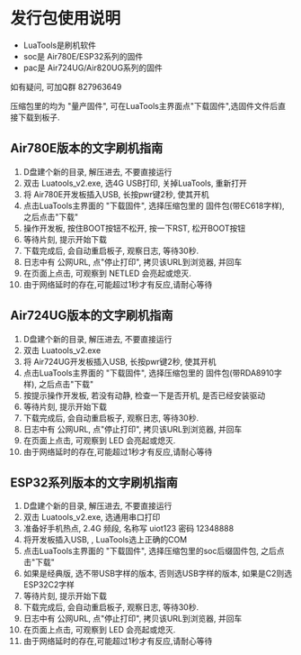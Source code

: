 # 发行包使用说明

* LuaTools是刷机软件
* soc是 Air780E/ESP32系列的固件
* pac是 Air724UG/Air820UG系列的固件

如有疑问, 可加Q群 827963649

压缩包里的均为 "量产固件", 可在LuaTools主界面点"下载固件",选固件文件后直接下载到板子.

## Air780E版本的文字刷机指南

1. D盘建个新的目录, 解压进去, 不要直接运行
2. 双击 Luatools_v2.exe, 选4G USB打印, 关掉LuaTools, 重新打开
3. 将 Air780E开发板插入USB, 长按pwr键2秒, 使其开机
4. 点击LuaTools主界面的 "下载固件", 选择压缩包里的 固件包(带EC618字样), 之后点击"下载"
5. 操作开发板, 按住BOOT按钮不松开, 按一下RST, 松开BOOT按钮
6. 等待片刻, 提示开始下载
7. 下载完成后, 会自动重启板子, 观察日志, 等待30秒.
8. 日志中有 公网URL, 点"停止打印", 拷贝该URL到浏览器, 并回车
9. 在页面上点击, 可观察到 NETLED 会亮起或熄灭.
10. 由于网络延时的存在,可能超过1秒才有反应,请耐心等待

## Air724UG版本的文字刷机指南

1. D盘建个新的目录, 解压进去, 不要直接运行
2. 双击 Luatools_v2.exe
3. 将 Air724UG开发板插入USB, 长按pwr键2秒, 使其开机
4. 点击LuaTools主界面的 "下载固件", 选择压缩包里的 固件包(带RDA8910字样), 之后点击"下载"
5. 按提示操作开发板, 若没有动静, 检查一下是否开机, 是否已经安装驱动
6. 等待片刻, 提示开始下载
7. 下载完成后, 会自动重启板子, 观察日志, 等待30秒.
8. 日志中有 公网URL, 点"停止打印", 拷贝该URL到浏览器, 并回车
9. 在页面上点击, 可观察到 LED 会亮起或熄灭.
10. 由于网络延时的存在,可能超过1秒才有反应,请耐心等待



## ESP32系列版本的文字刷机指南

1. D盘建个新的目录, 解压进去, 不要直接运行
2. 双击 Luatools_v2.exe, 选通用串口打印
3. 准备好手机热点, 2.4G 频段, 名称写 uiot123 密码 12348888
3. 将开发板插入USB, , LuaTools选上正确的COM
4. 点击LuaTools主界面的 "下载固件", 选择压缩包里的soc后缀固件包, 之后点击"下载"
5. 如果是经典版, 选不带USB字样的版本, 否则选USB字样的版本, 如果是C2则选ESP32C2字样
6. 等待片刻, 提示开始下载
7. 下载完成后, 会自动重启板子, 观察日志, 等待30秒.
8. 日志中有 公网URL, 点"停止打印", 拷贝该URL到浏览器, 并回车
9. 在页面上点击, 可观察到 LED 会亮起或熄灭.
10. 由于网络延时的存在,可能超过1秒才有反应,请耐心等待
